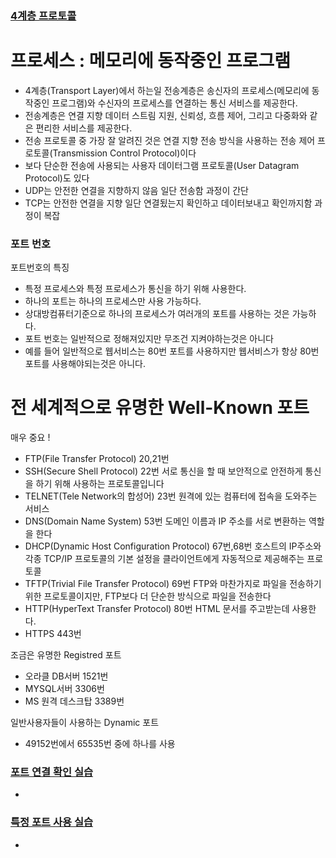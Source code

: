 ### [4계층 프로토콜](https://youtu.be/tG0ldt4sBzY?list=PL0d8NnikouEWcF1jJueLdjRIC4HsUlULi)

<h1>프로세스 : 메모리에 동작중인 프로그램</h1>

- 4계층(Transport Layer)에서 하는일 전송계층은 송신자의 프로세스(메모리에 동작중인 프로그램)와 수신자의 프로세스를 연결하는 통신 서비스를 제공한다.
- 전송계층은 연결 지향 데이터 스트림 지원, 신뢰성, 흐름 제어, 그리고 다중화와 같은 편리한 서비스를 제공한다.
- 전송 프로토콜 중 가장 잘 알려진 것은 연결 지향 전송 방식을 사용하는 전송 제어 프로토콜(Transmission Control Protocol)이다
- 보다 단순한 전송에 사용되는 사용자 데이터그램 프로토콜(User Datagram Protocol)도 있다
- UDP는 안전한 연결을 지향하지 않음 일단 전송함 과정이 간단
- TCP는 안전한 연결을 지향 일단 연결됬는지 확인하고 데이터보내고 확인까지함 과정이 복잡

### 포트 번호

포트번호의 특징

- 특정 프로세스와 특정 프로세스가 통신을 하기 위해 사용한다.
- 하나의 포트는 하나의 프로세스만 사용 가능하다.
- 상대방컴퓨터기준으로 하나의 프로세스가 여러개의 포트를 사용하는 것은 가능하다.
- 포트 번호는 일반적으로 정해져있지만 무조건 지켜야하는것은 아니다
- 예를 들어 일반적으로 웹서비스는 80번 포트를 사용하지만 웹서비스가 항상 80번 포트를 사용해야되는것은 아니다.

<h1>전 세계적으로 유명한 Well-Known 포트</h1> 매우 중요 !

* FTP(File Transfer Protocol) 20,21번 
* SSH(Secure Shell Protocol) 22번 서로 통신을 할 때 보안적으로 안전하게 통신을 하기 위해 사용하는 프로토콜입니다
* TELNET(Tele Network의 합성어) 23번 원격에 있는 컴퓨터에 접속을 도와주는 서비스
* DNS(Domain Name System) 53번 도메인 이름과 IP 주소를 서로 변환하는 역할을 한다
* DHCP(Dynamic Host Configuration Protocol) 67번,68번 호스트의 IP주소와 각종 TCP/IP 프로토콜의 기본 설정을 클라이언트에게 자동적으로 제공해주는 프로토콜
* TFTP(Trivial File Transfer Protocol) 69번  FTP와 마찬가지로 파일을 전송하기 위한 프로토콜이지만, FTP보다 더 단순한 방식으로 파일을 전송한다
* HTTP(HyperText Transfer Protocol) 80번 HTML 문서를 주고받는데 사용한다.
* HTTPS 443번

조금은 유명한 Registred 포트

* 오라클 DB서버 1521번
* MYSQL서버 3306번
* MS 원격 데스크탑 3389번

일반사용자들이 사용하는 Dynamic 포트

* 49152번에서 65535번 중에 하나를 사용 

### [포트 연결 확인 실습](https://youtu.be/Jb7tCFp-udM?list=PL0d8NnikouEWcF1jJueLdjRIC4HsUlULi)

- 

### [특정 포트 사용 실습](https://youtu.be/Qqmwm3rFihk?list=PL0d8NnikouEWcF1jJueLdjRIC4HsUlULi)

-